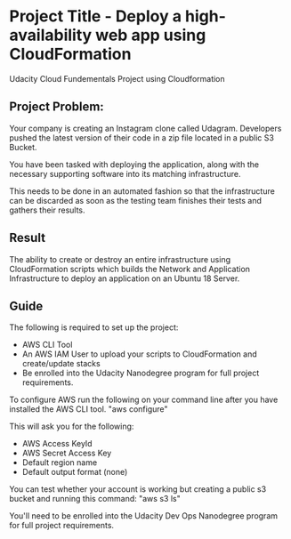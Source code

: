 
# Project Title - Deploy a high-availability web app using CloudFormation

Udacity Cloud Fundementals Project using Cloudformation
 

## Project Problem:
Your company is creating an Instagram clone called Udagram. Developers pushed the latest version of their code in a zip file located in a public S3 Bucket.

You have been tasked with deploying the application, along with the necessary supporting software into its matching infrastructure.

This needs to be done in an automated fashion so that the infrastructure can be discarded as soon as the testing team finishes their tests and gathers their results.

## Result
The ability to create or destroy an entire infrastructure using CloudFormation scripts which builds the Network and Application Infrastructure to deploy an application on an Ubuntu 18 Server.

## Guide

The following is required to set up the project:

 - AWS CLI Tool
 - An AWS IAM User to upload your scripts to CloudFormation and create/update stacks
 - Be enrolled into the Udacity Nanodegree program for full project requirements.
 
To configure AWS run the following on your command line after you have installed the AWS CLI tool.
"aws configure"

This will ask you for the following:
 - AWS Access KeyId
 - AWS Secret Access Key
 - Default region name
 - Default output format (none)

You can test whether your account is working but creating a public s3 bucket and running this command:
"aws s3 ls"

You'll need to be enrolled into the Udacity Dev Ops Nanodegree program for full project requirements.



